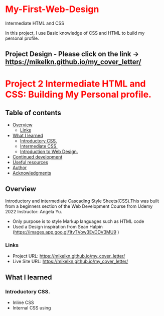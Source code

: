 # My-First-Web-Design
Intermediate HTML and CSS

In this project, I use Basic knowledge of CSS and HTML to build my personal profile.  

Project Design - Please click on the link -> https://mikelkn.github.io/my_cover_letter/
---------------------------------------------------------------
# Project 2 Intermediate HTML and CSS: Building My Personal profile.


## Table of contents

- [Overview](#overview)
  - [Links](#links)
- [What I learned](#what-i-learned)
  - [Introductory CSS.](#introductory-css)
  - [Intermediate CSS.](#intermediate-css)
  - [Introduction to Web Design.](#introduction-to-web-design)
- [Continued development](#continued-development)
- [Useful resources](#useful-resources)
- [Author](#author)
- [Acknowledgments](#acknowledgments)


## Overview
Introductory and intermediate Cascading Style Sheets(CSS).This was built from a beginners section of the Web Development Course from Udemy 2022
Instructor: Angela Yu.

- Only purpose is to style Markup languages such as HTML code
- Used a Design inspiration from Sean Halpin (https://images.app.goo.gl/1tvTVow3EvDDV3MU9 )

### Links

- Project URL: https://mikelkn.github.io/my_cover_letter/
- Live Site URL: https://mikelkn.github.io/my_cover_letter/

## What I learned
### Introductory CSS.
- Inline CSS
- Internal CSS using <style> Tag - Implement a style attribute throughout/across all the project.
  - Can be used to override original styles.
  ```
  <!--This code applies a background: Blue, to the entire body of the website body
  Also Changes the styles of all the <h1> headings --> comments
  <style>
    body{
      background-color: blue;
    }
    h1 {
      font size: 10px;
      color: red;
      font style: Monospace;
    }

  </style>
  ```
- Border Styles : Syntax follows clockwise representation(border style: top left bottom right)
- External CSS :
  - Create a new folder where the styles.css file will reside at the same hierarchical level as the .html file.
  - Create new link in the head to recognize and point to the syles.css file.
  ```
  <link rel='stylesheet' href="location of your styles.css file- css/styles.css">
  ```
- The CSS Syntax : Best practice: Have all properties in Alphabetical order.
  ```
  h1 {
    color : red;
    font-size: 200px;
  }
  ```
  - CSS Selectors : Overwrite other styles in the stylesheet applied to the same element since they are more specific that tag selectors.
    - class - Can be used multiple times throughout the project. [Analogous to Name]
            - We can also use more than one class for one particular element eg class example_class and    Circular
    - Pseudo-class: eg Hover state - What happens when you hover over the element.
    - ID - Can only be used on a single item in a project.[Analogous to Passports]
    ```
    .example_class {
      color : red;
      font-size: 200px;
    }
    #example_id{
      text-align : Center;
    }
    ```
### Intermediate CSS.
- Building or Creating Favicons (Favorite Icons) - what show up on the browser bar.
- Creating HTML Divisions or containers.
- CSS Box Model : Understanding Margins, Borders and Paddings.
  - Margin: Outside the border and it is the space between different items - Pushes contents/Divs away from each other.;
  - Border : The outmost part of a Divisions - Outlines
  - Padding : The space between the border and the content inside the div
- CSS Display Properties:
  - Block display: Takes up the whole length of screen eg Paragraph, all Headers, Divisions, Lists and lists items, Forms.
  - Inline Display Element: Only takes up as much element as it needs to be. eg Span, Images, Anchors Tags
    - <SPAN> tag to add/concatenate 2 different paragraphs on the same line - Can be nested or stand-alones however widths can't be changed.
  - Can change all block elements to Inline elements and Vice Versa using the ```display: Inline or Block```;
  - Can also use ```display: Inline-Block;``` for the best of both world have all divs appear on same line adjacent to each other.
  - Disappearance: ```display: None;```  or ```Visibility: hidden;``` to hide things in a website.
- Positioning: Static (default); Relative ; Absolute
    - Relative: Moves it to the specified *coordinate* eg ```img{position: relative; coordinate:30px}``` - Will overlay whatever on its path.
    - Absolute: Take the element out of the HTML flow-affects the other divs on screen and moves items *away from* a specified coordinate
- Centering: using ```text-align``` or ```margin: 0 auto 0 auto``` if it is a block lement with a width set;
### Introduction to Web Design.
- **Color Theory**: Be aware of the mood the color conveys.
    - Colors and their Moods: Red: Love, Energy, intensity; Yellow: Joy, Intellect, Attention grabbing;  Green: Freshness, Growth, Safety(Food); Blue: Stability, serenity, Trust (Finance). Purple: Royalty, Femininity, Wealth.
    - Analogous Color palettes: Colors close in colors: Navigation bar, body, Logos and their background.
    - Complementary Color Palette: Provides color pop; Not good for Text; Best for Logos.
- **Typography** : Serif : Traditional ; **Sans-serif : Modern, Friendly, approachable, novel, contemporary** ; *rule of thumbs: stick to just 2 fonts per design and should be of almost similar in fonts*
- **User Interface** : Hierarchy : Colors, Size, Layout(40 - 60 xters per line), Alignment(less is best), **White space** , Audience.
- **User Experience(UX) Design**: Simplicity, Consistency, Reading Patterns(F and Z -Layout pattern), *All platform Design*, **Dark Patterns: Don't use your powers for Bad**.

## Useful Tools
- HTML5
- Introductory Cascading Style Sheets (CSS)
- Intermediate CSS

## Continued development
- Make the system adapt and scaled to different screen or Applications like Mobile phones, Ipads etc

## Useful resources

- [CSS-MDN] https://developer.mozilla.org/en-US/docs/Web/CSS - CSS Documentation
  - CSS color types: Provides valid CSS colors names and Hex codes.
- [Colorhunt] https://colorhunt.co/ - To find and use beautiful color palettes (with Hex values or just color names) for your website projects
- [Pesticide] https://chrome.google.com/webstore/detail/pesticide-for-chrome-with/neonnmencpneifkhlmhmfhfiklgjmloi?hl=en-US - To make your website entries into visual box representation
- [Favicons] https://www.favicon.cc/ - Upload, Generate and Build  Favicons.
- Google Developers tools [Right Click > INSPECT]
- Lorem Ipsum generator. com

## Author
My different account profiles on:
- FreeCodeCamp - [@MikelD](https://www.freecodecamp.org/MikelD)
- Frontend Mentor - [@MikelKN](https://www.frontendmentor.io/profile/MikelKN)
- Kaggle - [@mikelkn](https://www.kaggle.com/mikelkn)
- LinkedIn - [@mikelngueajio](https://www.linkedin.com/in/mikelngueajio/)


## Acknowledgments
